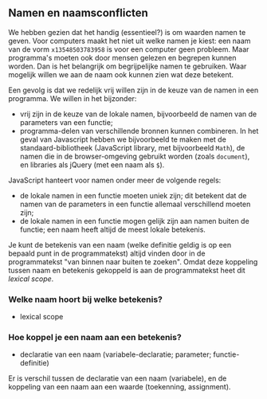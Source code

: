 ## Namen en naamsconflicten

We hebben gezien dat het handig (essentieel?) is om waarden namen te geven. Voor computers maakt het niet uit welke namen je kiest: een naam van de vorm `x13548503783958` is voor een computer geen probleem. Maar programma's moeten ook door mensen gelezen en begrepen kunnen worden. Dan is het belangrijk om begrijpelijke namen te gebruiken. Waar mogelijk willen we aan de naam ook kunnen zien wat deze betekent.

Een gevolg is dat we redelijk vrij willen zijn in de keuze van de namen in een programma. We willen in het bijzonder:

* vrij zijn in de keuze van de lokale namen, bijvoorbeeld de namen van de parameters van een functie;
* programma-delen van verschillende bronnen kunnen combineren. In het geval van Javascript hebben we bijvoorbeeld te maken met de standaard-bibliotheek (JavaScript library, met bijvoorbeeld `Math`), de namen die in de browser-omgeving gebruikt worden (zoals `document`), en libraries als jQuery (met een naam als `$`).

JavaScript hanteert voor namen onder meer de volgende regels:

* de lokale namen in een functie moeten uniek zijn; dit betekent dat de namen van de parameters in een functie allemaal verschillend moeten zijn;
* de lokale namen in een functie mogen gelijk zijn aan namen buiten de functie; een naam heeft altijd de meest lokale betekenis.

Je kunt de betekenis van een naam (welke definitie geldig is op een bepaald punt in de programmatekst) altijd vinden door in de programmatekst "van binnen naar buiten te zoeken". Omdat deze koppeling tussen naam en betekenis gekoppeld is aan de programmatekst heet dit *lexical scope*.

### Welke naam hoort bij welke betekenis?

* lexical scope

### Hoe koppel je een naam aan een betekenis?

* declaratie van een naam (variabele-declaratie; parameter; functie-definitie)

Er is verschil tussen de declaratie van een naam (variabele), en de koppeling van een naam aan een waarde (toekenning, assignment).

